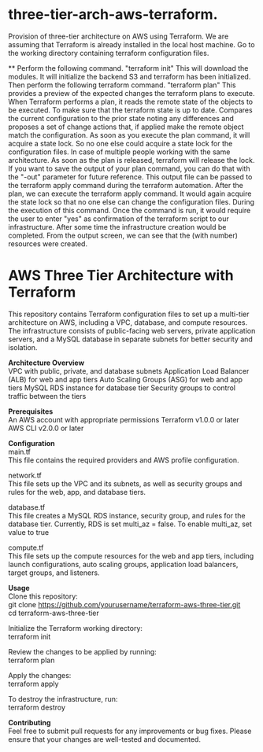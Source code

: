 # three-tier-arch-aws-terraform.
Provision of three-tier architecture on AWS using Terraform.
We are assuming that Terraform is already installed in the local host machine.
Go to the working directory containing terraform configuration files.

**
Perform the following command.
"terraform init"
This will download the modules.
It will initialize the backend S3 and terraform has been initialized.
Then perform the following terraform command.
"terraform plan"
This provides a preview of the expected changes the terraform plans to execute.
When Terraform performs a plan, it reads the remote state of the objects to be executed. To make sure that the terraform state is up to date.
Compares the current configuration to the prior state noting any differences and proposes a set of change actions that, if applied make the remote object match the configuration.
As soon as you execute the plan command, it will acquire a state lock. So no one else could acquire a state lock for the configuration files. In case of multiple people working with the same architecture.
As soon as the plan is released, terraform will release the lock.
If you want to save the output of your plan command, you can do that with the "-out" parameter for future reference.
This output file can be passed to the terraform apply command during the terraform automation.
After the plan, we can execute the terraform apply command.
It would again acquire the state lock so that no one else can change the configuration files.
During the execution of this command.
Once the command is run, it would require the user to enter "yes" as confirmation of the terraform script to our infrastructure.
After some time the infrastructure creation would be completed.
From the output screen, we can see that the (with number) resources were created.


# AWS Three Tier Architecture with Terraform

This repository contains Terraform configuration files to set up a multi-tier architecture on AWS, including a VPC, database, and compute resources. The infrastructure consists of public-facing web servers, private application servers, and a MySQL database in separate subnets for better security and isolation.

**Architecture Overview**<br>
VPC with public, private, and database subnets
Application Load Balancer (ALB) for web and app tiers
Auto Scaling Groups (ASG) for web and app tiers
MySQL RDS instance for database tier
Security groups to control traffic between the tiers

**Prerequisites**<br>
An AWS account with appropriate permissions
Terraform v1.0.0 or later
AWS CLI v2.0.0 or later

**Configuration**<br>
main.tf<br>
This file contains the required providers and AWS profile configuration.

network.tf<br>
This file sets up the VPC and its subnets, as well as security groups and rules for the web, app, and database tiers.

database.tf<br>
This file creates a MySQL RDS instance, security group, and rules for the database tier.
Currently, RDS is set multi_az = false. To enable multi_az, set value to true<br>

compute.tf<br>
This file sets up the compute resources for the web and app tiers, including launch configurations, auto scaling groups, application load balancers, target groups, and listeners.

**Usage**<br>
Clone this repository:<br>
git clone https://github.com/yourusername/terraform-aws-three-tier.git<br>
cd terraform-aws-three-tier<br>

Initialize the Terraform working directory:<br>
terraform init

Review the changes to be applied by running:<br>
terraform plan

Apply the changes:<br>
terraform apply

To destroy the infrastructure, run:<br>
terraform destroy

**Contributing**<br>
Feel free to submit pull requests for any improvements or bug fixes. Please ensure that your changes are well-tested and documented.
